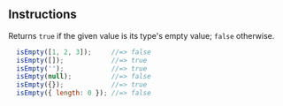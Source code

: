 ## Instructions


Returns `true` if the given value is its type's empty value; `false`
otherwise.

```js
  isEmpty([1, 2, 3]);     //=> false
  isEmpty([]);            //=> true
  isEmpty('');            //=> true
  isEmpty(null);          //=> false
  isEmpty({});            //=> true
  isEmpty({ length: 0 }); //=> false
```
